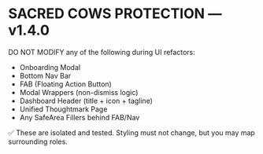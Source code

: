 # SACRED COWS PROTECTION — v1.4.0

DO NOT MODIFY any of the following during UI refactors:

- Onboarding Modal
- Bottom Nav Bar
- FAB (Floating Action Button)
- Modal Wrappers (non-dismiss logic)
- Dashboard Header (title + icon + tagline)
- Unified Thoughtmark Page
- Any SafeArea Fillers behind FAB/Nav

✅ These are isolated and tested. Styling must not change, but you may map surrounding roles.
